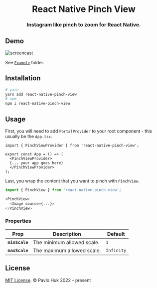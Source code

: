 <p align="center">
  <h1 align="center">React Native Pinch View</h1>
  <h3 align="center">Instagram like pinch to zoom for React Native.</h3>
</p>

## Demo

![screencast](https://user-images.githubusercontent.com/40897161/170602850-b001f810-eef1-4388-a396-b4f1d011f848.gif)

See [`Example`](https://github.com/hukpo/react-native-pinch-view/tree/master/example) folder.

## Installation

```bash
# yarn
yarn add react-native-pinch-view
# npm
npm i react-native-pinch-view
```

## Usage

First, you will need to add `PortalProvider` to your root component - this usually be the `App.tsx`.

```tsx
import { PinchViewProvider } from 'react-native-pinch-view';

export const App = () => (
  <PinchViewProvider>
  {... your app goes here}
  </PinchViewProvider>
);
```

Last, you wrap the content that you want to pinch with `PinchView`.

```js
import { PinchView } from 'react-native-pinch-view';

<PinchView>
  <Image source={...}>
</PinchView>
```

### Properties

| Prop                   | Description                     | Default |
| ---------------------- | ------------------------------- | ------- |
| **`minScale`**         | The minimum allowed scale. | `1`          |
| **`maxScale`**         | The maximum allowed scale. | `Infinity`   |

## License

[MIT License](http://opensource.org/licenses/mit-license.html). © Pavlo Huk 2022 - present
